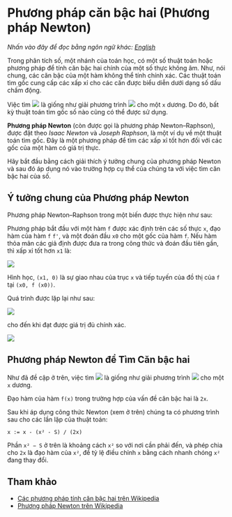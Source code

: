 # Phương pháp căn bậc hai (Phương pháp Newton)

_Nhấn vào đây để đọc bằng ngôn ngữ khác:_
[_English_](README.en-EN.md)

Trong phân tích số, một nhánh của toán học, có một số thuật toán hoặc phương pháp để tính căn bậc hai chính của một số thực không âm. Như, nói chung, các căn bậc của một hàm không thể tính chính xác. Các thuật toán tìm gốc cung cấp các xấp xỉ cho các căn được biểu diễn dưới dạng số dấu chấm động.

Việc tìm ![](https://wikimedia.org/api/rest_v1/media/math/render/svg/bff86975b0e7944720b3e635c53c22c032a7a6f1) là
giống như giải phương trình ![](https://wikimedia.org/api/rest_v1/media/math/render/svg/6cf57722151ef19ba1ca918d702b95c335e21cad) cho một
`x` dương. Do đó, bất kỳ thuật toán tìm gốc số nào cũng có thể được sử dụng.

**Phương pháp Newton** (còn được gọi là phương pháp Newton–Raphson), được đặt theo
_Isaac Newton_ và _Joseph Raphson_, là một ví dụ về một thuật toán tìm gốc. Đây là một
phương pháp để tìm các xấp xỉ tốt hơn đối với các gốc của một hàm có giá trị thực.

Hãy bắt đầu bằng cách giải thích ý tưởng chung của phương pháp Newton và sau đó áp dụng nó vào trường hợp cụ thể của chúng ta với việc tìm căn bậc hai của số.

## Ý tưởng chung của Phương pháp Newton

Phương pháp Newton–Raphson trong một biến được thực hiện như sau:

Phương pháp bắt đầu với một hàm `f` được xác định trên các số thực `x`, đạo hàm của hàm `f` `f'`, và một
đoán đầu `x0` cho một gốc của hàm `f`. Nếu hàm thỏa mãn các giả định được đưa ra trong công thức và đoán đầu tiên gần, thì xấp xỉ tốt hơn `x1` là:

![](https://wikimedia.org/api/rest_v1/media/math/render/svg/52c50eca0b7c4d64ef2fdca678665b73e944cb84)

Hình học, `(x1, 0)` là sự giao nhau của trục `x` và tiếp tuyến của đồ thị của `f` tại `(x0, f (x0))`.

Quá trình được lặp lại như sau:

![](https://wikimedia.org/api/rest_v1/media/math/render/svg/710c11b9ec4568d1cfff49b7c7d41e0a7829a736)

cho đến khi đạt được giá trị đủ chính xác.

![](https://upload.wikimedia.org/wikipedia/commons/e/e0/NewtonIteration_Ani.gif)

## Phương pháp Newton để Tìm Căn bậc hai

Như đã đề cập ở trên, việc tìm ![](https://wikimedia.org/api/rest_v1/media/math/render/svg/bff86975b0e7944720b3e635c53c22c032a7a6f1) là
giống như giải phương trình ![](https://wikimedia.org/api/rest_v1/media/math/render/svg/6cf57722151ef19ba1ca918d702b95c335e21cad) cho một
`x` dương.

Đạo hàm của hàm `f(x)` trong trường hợp của vấn đề căn bậc hai là `2x`.

Sau khi áp dụng công thức Newton (xem ở trên) chúng ta có phương trình sau cho các lần lặp của thuật toán:

```text
x := x - (x² - S) / (2x)
```

Phần `x² − S` ở trên là khoảng cách `x²` so với nơi cần phải đến, và phép chia cho `2x` là đạo hàm của `x²`, để tỷ lệ điều chỉnh `x` bằng cách nhanh chóng `x²` đang thay đổi.

## Tham khảo

- [Các phương pháp tính căn bậc hai trên Wikipedia](https://en.wikipedia.org/wiki/Methods_of_computing_square_roots)
- [Phương pháp Newton trên Wikipedia](https://en.wikipedia.org/wiki/Newton%27s_method)

